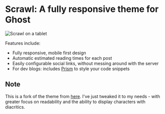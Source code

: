 # Scrawl: A fully responsive theme for Ghost

![Scrawl on a tablet](https://dl.dropboxusercontent.com/s/xhdbn5q9o8k7nnd/scrawlCoverImage.png?dl=0)

Features include:

* Fully responsive, mobile first design
* Automatic estimated reading times for each post
* Easily configurable social links, without messing around with the server
* For dev blogs: includes [Prism](http://prismjs.com/) to style your code snippets   



## Note

This is a fork of the theme from [here](https://github.com/ktweeden/scrawl/).  I've just tweaked it to my needs - with greater focus on readability and the ability to display characters with diacritics. 
